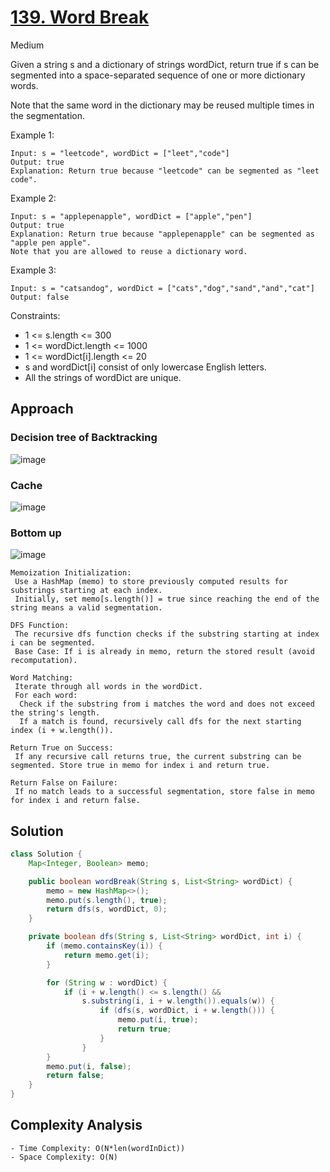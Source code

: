 # [139. Word Break](https://leetcode.com/problems/word-break/)
Medium


Given a string s and a dictionary of strings wordDict, return true if s can be segmented into a space-separated sequence of one or more dictionary words.

Note that the same word in the dictionary may be reused multiple times in the segmentation.

 

Example 1:
```
Input: s = "leetcode", wordDict = ["leet","code"]
Output: true
Explanation: Return true because "leetcode" can be segmented as "leet code".
```
Example 2:
```
Input: s = "applepenapple", wordDict = ["apple","pen"]
Output: true
Explanation: Return true because "applepenapple" can be segmented as "apple pen apple".
Note that you are allowed to reuse a dictionary word.
```
Example 3:
```
Input: s = "catsandog", wordDict = ["cats","dog","sand","and","cat"]
Output: false
 ```

Constraints:

- 1 <= s.length <= 300
- 1 <= wordDict.length <= 1000
- 1 <= wordDict[i].length <= 20
- s and wordDict[i] consist of only lowercase English letters.
- All the strings of wordDict are unique.

## Approach
### Decision tree of Backtracking
![image](https://user-images.githubusercontent.com/20329508/177688399-84392e46-3da0-4d19-9228-fb952ef77022.png)

### Cache
![image](https://user-images.githubusercontent.com/20329508/177688529-5ba87230-2455-4680-a805-650652005975.png)

### Bottom up
![image](https://user-images.githubusercontent.com/20329508/177689013-929cba9b-8767-46e4-a5b7-c2186727b258.png)

```
Memoization Initialization:
 Use a HashMap (memo) to store previously computed results for substrings starting at each index.
 Initially, set memo[s.length()] = true since reaching the end of the string means a valid segmentation.

DFS Function:
 The recursive dfs function checks if the substring starting at index i can be segmented.
 Base Case: If i is already in memo, return the stored result (avoid recomputation).

Word Matching:
 Iterate through all words in the wordDict.
 For each word:
  Check if the substring from i matches the word and does not exceed the string's length.
  If a match is found, recursively call dfs for the next starting index (i + w.length()).

Return True on Success:
 If any recursive call returns true, the current substring can be segmented. Store true in memo for index i and return true.

Return False on Failure:
 If no match leads to a successful segmentation, store false in memo for index i and return false.
```

## Solution
```java
class Solution {
    Map<Integer, Boolean> memo;

    public boolean wordBreak(String s, List<String> wordDict) {
        memo = new HashMap<>();
        memo.put(s.length(), true);
        return dfs(s, wordDict, 0);
    }

    private boolean dfs(String s, List<String> wordDict, int i) {
        if (memo.containsKey(i)) {
            return memo.get(i);
        }

        for (String w : wordDict) {
            if (i + w.length() <= s.length() &&
                s.substring(i, i + w.length()).equals(w)) {
                    if (dfs(s, wordDict, i + w.length())) {
                        memo.put(i, true);
                        return true;
                    }
                }
        }
        memo.put(i, false);
        return false;
    }
}
```

## Complexity Analysis
```
- Time Complexity: O(N*len(wordInDict))
- Space Complexity: O(N)
```
